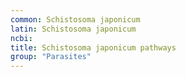 ```yaml
---
common: Schistosoma japonicum
latin: Schistosoma japonicum
ncbi: 
title: Schistosoma japonicum pathways
group: "Parasites"
---
```

